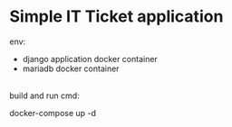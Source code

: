 # Simple IT Ticket application
env:
- django application docker container <br />
- mariadb docker container <br />
<br />
build and run cmd:<br />

docker-compose up -d <br />
